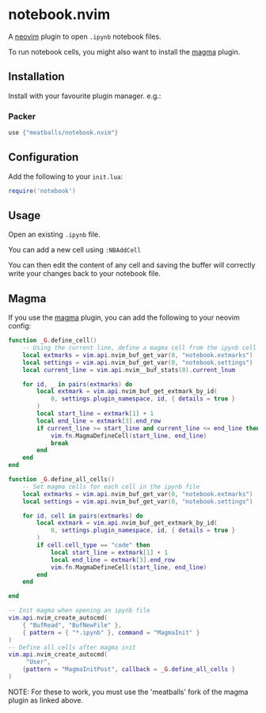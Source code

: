 # notebook.nvim
A [neovim](https://neovim.io) plugin to open `.ipynb` notebook files.

To run notebook cells, you might also want to install the [magma](https://github.com/dccsillag/magma-nvim/) plugin.

## Installation
Install with your favourite plugin manager. e.g.:

### Packer
```lua
use {"meatballs/notebook.nvim"}
```

## Configuration
Add the following to your `init.lua`:

```lua
require('notebook')
```

## Usage
Open an existing `.ipynb` file.

You can add a new cell using `:NBAddCell`

You can then edit the content of any cell and saving the buffer will correctly write your changes back to your notebook file.

## Magma
If you use the [magma](https://github.com/meatballs/magma-nvim) plugin, you can add the following to your neovim config:

```lua
function _G.define_cell()
    -- Using the current line, define a magma cell from the ipynb cell
    local extmarks = vim.api.nvim_buf_get_var(0, "notebook.extmarks")
    local settings = vim.api.nvim_buf_get_var(0, "notebook.settings")
    local current_line = vim.api.nvim__buf_stats(0).current_lnum

    for id, _ in pairs(extmarks) do
        local extmark = vim.api.nvim_buf_get_extmark_by_id(
            0, settings.plugin_namespace, id, { details = true }
        )
        local start_line = extmark[1] + 1
        local end_line = extmark[3].end_row
        if current_line >= start_line and current_line <= end_line then
            vim.fn.MagmaDefineCell(start_line, end_line)
            break
        end
    end
end

function _G.define_all_cells()
    -- Set magma cells for each cell in the ipynb file
    local extmarks = vim.api.nvim_buf_get_var(0, "notebook.extmarks")
    local settings = vim.api.nvim_buf_get_var(0, "notebook.settings")

    for id, cell in pairs(extmarks) do
        local extmark = vim.api.nvim_buf_get_extmark_by_id(
            0, settings.plugin_namespace, id, { details = true }
        )
        if cell.cell_type == "code" then
            local start_line = extmark[1] + 1
            local end_line = extmark[3].end_row
            vim.fn.MagmaDefineCell(start_line, end_line)
        end
    end

end

-- Init magma when opening an ipynb file
vim.api.nvim_create_autocmd(
    { "BufRead", "BufNewFile" },
    { pattern = { "*.ipynb" }, command = "MagmaInit" }
)
-- Define all cells after magma init
vim.api.nvim_create_autocmd(
     "User",
    {pattern = "MagmaInitPost", callback = _G.define_all_cells }
)
```

NOTE: For these to work, you must use the 'meatballs' fork of the magma plugin as linked above.
